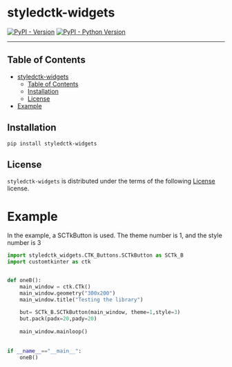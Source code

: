 # styledctk-widgets

[![PyPI - Version](https://img.shields.io/pypi/v/styledctk-widgets.svg)](https://pypi.org/project/pstyledctk-widgets)
[![PyPI - Python Version](https://img.shields.io/pypi/pyversions/styledctk-widgets.svg)](https://pypi.org/project/styledctk-widgets)

-----

## Table of Contents

- [styledctk-widgets](#styledctk-widgets)
  - [Table of Contents](#table-of-contents)
  - [Installation](#installation)
  - [License](#license)
- [Example](#example)

## Installation

```console
pip install styledctk-widgets
```

## License

`styledctk-widgets` is distributed under the terms of the following  [License](License) license.

# Example
In the example, a SCTkButton is used. The theme number is 1, and the style number is 3

```python
import styledctk_widgets.CTK_Buttons.SCTkButton as SCTk_B
import customtkinter as ctk


def oneB():
    main_window = ctk.CTk()
    main_window.geometry("300x200")
    main_window.title("Testing the library")
    
    but= SCTk_B.SCTkButton(main_window, theme=1,style=3)
    but.pack(padx=20,pady=20)
    
    main_window.mainloop()
    
    
if __name__=="__main__":
    oneB()
```